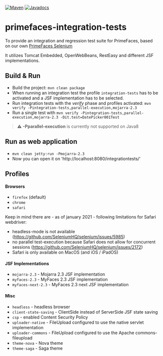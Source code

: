 [![Maven](https://img.shields.io/maven-central/v/org.primefaces/primefaces.svg)](https://repo.maven.apache.org/maven2/org/primefaces/primefaces-integration-tests/)
[![Javadocs](http://javadoc.io/badge/org.primefaces/primefaces-selenium.svg)](http://javadoc.io/doc/org.primefaces/primefaces-integration-tests)

# primefaces-integration-tests

To provide an integration and regression test suite for PrimeFaces, based on our own [PrimeFaces Selenium](https://github.com/primefaces/primefaces/tree/master/primefaces-selenium)

It utilizes Tomcat Embedded, OpenWebBeans, RestEasy and different JSF implementations.

## Build & Run

- Build the project: `mvn clean package`
- When running an integration test the profile `integration-tests` has to be activated and a JSF implementation has to be selected.
- Run integration tests with the _verify_ phase and profiles activated: `mvn verify -Pintegration-tests,parallel-execution,mojarra-2.3`
- Run a single test with `mvn verify -Pintegration-tests,parallel-execution,mojarra-2.3 -Dit.test=DatePicker001Test`

> :warning: **-Pparallel-execution** is currently not supported on Java8

## Run as web application
- `mvn clean jetty:run -Pmojarra-2.3`
- Now you can open it on 'http://localhost:8080/integrationtests/'

## Profiles

#### Browsers

  - `firefox` (default)
  - `chrome`
  - `safari`

Keep in mind there are - as of january 2021 - following limitations for Safari webdriver:
- headless-mode is not available (https://github.com/SeleniumHQ/selenium/issues/5985)
- no parallel test-execution because Safari does not allow for concurrent sessions (https://github.com/SeleniumHQ/selenium/issues/2172)
- Safari is only available on MacOS (and iOS / iPadOS)

#### JSF Implementations

  - `mojarra-2.3` - Mojarra 2.3 JSF implementation
  - `myfaces-2.3` - MyFaces 2.3 JSF implementation
  - `myfaces-next-2.3` - MyFaces 2.3 next JSF implementation

#### Misc

  - `headless` - headless browser
  - `client-state-saving` - ClientSide instead of ServerSide JSF state saving
  - `csp` - enabled Content Security Policy
  - `uploader-native` - FileUpload configured to use the native servlet implementation
  - `uploader-commons` - FileUpload configured to use the Apache commons-fileupload
  - `theme-nova` - Nova theme
  - `theme-saga` - Saga theme
